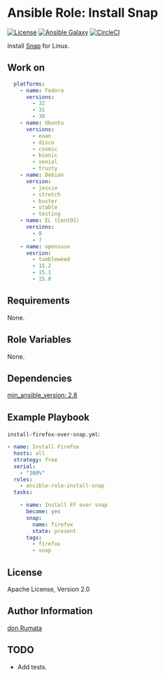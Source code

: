 # Ansible Role: Install Snap

[![License][license-image]][license-url] [![Ansible Galaxy][ansible-galaxy-image]][ansible-galaxy-url] [![CircleCI][circleci-image]][circleci-url]

Install [Snap](https://snapcraft.io/) for Linux.

## Work on

```yaml
  platforms:
    - name: Fedora
      versions:
        - 32
        - 31
        - 30
    - name: Ubuntu
      versions:
        - eoan
        - disco
        - cosmic
        - bionic
        - xenial
        - trusty
    - name: Debian
      version:
        - jessie
        - stretch
        - buster
        - stable
        - testing
    - name: EL (CentOS)
      versions:
        - 8
        - 7
    - name: opensuse
      vesrion:
        - tumbleweed
        - 15.2
        - 15.1
        - 15.0
```

## Requirements

None.

## Role Variables

None.

## Dependencies

[min_ansible_version: 2.8](https://docs.ansible.com/ansible/latest/modules/snap_module.html)

## Example Playbook

`install-firefox-over-snap.yml`:

```yaml
- name: Install FireFox
  hosts: all
  strategy: free
  serial:
    - "100%"
  roles:
    - ansible-role-install-snap
  tasks:

    - name: Install FF over snap
      become: yes
      snap:
        name: firefox
        state: present
      tags:
        - firefox
        - snap
```

## License

Apache License, Version 2.0

## Author Information

[don Rumata](https://github.com/don-rumata)

## TODO

- Add tests.

[license-image]: https://img.shields.io/github/license/don-rumata/ansible-role-install-snap.svg
[license-url]: https://opensource.org/licenses/Apache-2.0

[ansible-galaxy-image]: https://img.shields.io/badge/galaxy-don__rumata.ansible__role__install__snap-blue.svg
[ansible-galaxy-url]: https://galaxy.ansible.com/don_rumata/ansible_role_install_snap

[circleci-image]: https://circleci.com/gh/don-rumata/ansible-role-install-snap.svg?style=shield
[circleci-url]: https://circleci.com/gh/don-rumata/ansible-role-install-snap
